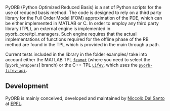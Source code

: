 PyORB (Python Optimized Reduced Basis) is a set of Python scripts for the use of reduced basis method. The code is designed to rely on a third party library for the Full Order Model (FOM) approximation of the PDE, which can be either implemented in MATLAB or C. In order to employ any third party library (TPL), an external engine is implemented in pyorb_core/tpl_managers. Such engine requires that the actual implementations of functions required for the offline phase of the RB method are found in the TPL which is provided in the main through a path.

Current tests included in the library in the folder examples/ take into account either the MATLAB TPL [`feamat`](https://github.com/lucapegolotti/feamat) (where you need to select the [`pyorb_wrappers`] branch) or the C++ TPL [`LifeV`](https://www.lifev.org), which uses the [`pyorb-lifev-api`](https://github.com/ndalsanto/pyorb-lifev-api).

Development
-------

PyORB is mainly conceived, developed and maintained by [Niccolò Dal Santo](https://www.linkedin.com/in/niccolo-dal-santo/) at [EPFL](https://www.epfl.ch/).
